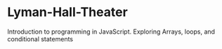 # Lyman-Hall-Theater
Introduction to programming in JavaScript. Exploring Arrays, loops, and conditional statements 

